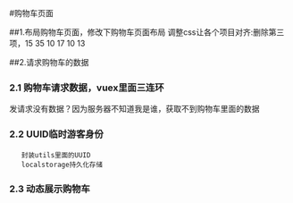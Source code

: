 #购物车页面

##1.布局购物车页面，修改下购物车页面布局
调整css让各个项目对齐:删除第三项，15 35 10 17 10 13

##2.请求购物车的数据
### 2.1 购物车请求数据，vuex里面三连环
发请求没有数据？因为服务器不知道我是谁，获取不到购物车里面的数据

### 2.2 UUID临时游客身份
       封装utils里面的UUID
       localstorage持久化存储

### 2.3 动态展示购物车